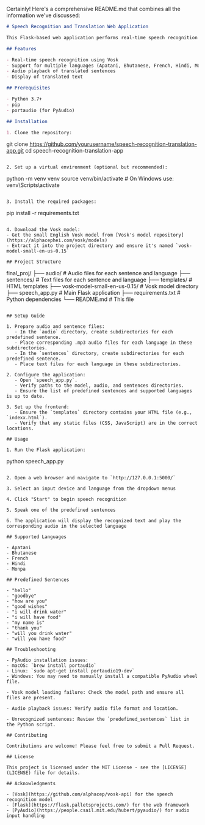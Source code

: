 Certainly! Here's a comprehensive README.md that combines all the information we've discussed:

```markdown
# Speech Recognition and Translation Web Application

This Flask-based web application performs real-time speech recognition and translates predefined sentences into multiple languages.

## Features

- Real-time speech recognition using Vosk
- Support for multiple languages (Apatani, Bhutanese, French, Hindi, Monpa)
- Audio playback of translated sentences
- Display of translated text

## Prerequisites

- Python 3.7+
- pip
- portaudio (for PyAudio)

## Installation

1. Clone the repository:
   ```
   git clone https://github.com/yourusername/speech-recognition-translation-app.git
   cd speech-recognition-translation-app
   ```

2. Set up a virtual environment (optional but recommended):
   ```
   python -m venv venv
   source venv/bin/activate  # On Windows use: venv\Scripts\activate
   ```

3. Install the required packages:
   ```
   pip install -r requirements.txt
   ```

4. Download the Vosk model:
   - Get the small English Vosk model from [Vosk's model repository](https://alphacephei.com/vosk/models)
   - Extract it into the project directory and ensure it's named `vosk-model-small-en-us-0.15`

## Project Structure

```
final_proj/
├── audio/                 # Audio files for each sentence and language
├── sentences/             # Text files for each sentence and language
├── templates/             # HTML templates
├── vosk-model-small-en-us-0.15/  # Vosk model directory
├── speech_app.py          # Main Flask application
├── requirements.txt       # Python dependencies
└── README.md              # This file
```

## Setup Guide

1. Prepare audio and sentence files:
   - In the `audio` directory, create subdirectories for each predefined sentence.
   - Place corresponding .mp3 audio files for each language in these subdirectories.
   - In the `sentences` directory, create subdirectories for each predefined sentence.
   - Place text files for each language in these subdirectories.

2. Configure the application:
   - Open `speech_app.py`.
   - Verify paths to the model, audio, and sentences directories.
   - Ensure the list of predefined sentences and supported languages is up to date.

3. Set up the frontend:
   - Ensure the `templates` directory contains your HTML file (e.g., `indexx.html`).
   - Verify that any static files (CSS, JavaScript) are in the correct locations.

## Usage

1. Run the Flask application:
   ```
   python speech_app.py
   ```

2. Open a web browser and navigate to `http://127.0.0.1:5000/`

3. Select an input device and language from the dropdown menus

4. Click "Start" to begin speech recognition

5. Speak one of the predefined sentences

6. The application will display the recognized text and play the corresponding audio in the selected language

## Supported Languages

- Apatani
- Bhutanese
- French
- Hindi
- Monpa

## Predefined Sentences

- "hello"
- "goodbye"
- "how are you"
- "good wishes"
- "i will drink water"
- "i will have food"
- "my name is"
- "thank you"
- "will you drink water"
- "will you have food"

## Troubleshooting

- PyAudio installation issues:
  - macOS: `brew install portaudio`
  - Linux: `sudo apt-get install portaudio19-dev`
  - Windows: You may need to manually install a compatible PyAudio wheel file.

- Vosk model loading failure: Check the model path and ensure all files are present.

- Audio playback issues: Verify audio file format and location.

- Unrecognized sentences: Review the `predefined_sentences` list in the Python script.

## Contributing

Contributions are welcome! Please feel free to submit a Pull Request.

## License

This project is licensed under the MIT License - see the [LICENSE](LICENSE) file for details.

## Acknowledgments

- [Vosk](https://github.com/alphacep/vosk-api) for the speech recognition model
- [Flask](https://flask.palletsprojects.com/) for the web framework
- [PyAudio](https://people.csail.mit.edu/hubert/pyaudio/) for audio input handling

